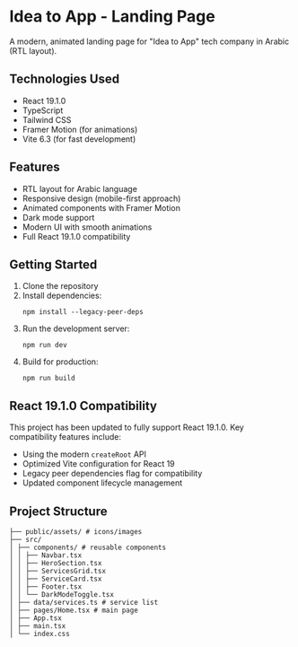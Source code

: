 # Idea to App - Landing Page

A modern, animated landing page for "Idea to App" tech company in Arabic (RTL layout).

## Technologies Used

- React 19.1.0
- TypeScript
- Tailwind CSS
- Framer Motion (for animations)
- Vite 6.3 (for fast development)

## Features

- RTL layout for Arabic language
- Responsive design (mobile-first approach)
- Animated components with Framer Motion
- Dark mode support
- Modern UI with smooth animations
- Full React 19.1.0 compatibility

## Getting Started

1. Clone the repository
2. Install dependencies:
   ```
   npm install --legacy-peer-deps
   ```
3. Run the development server:
   ```
   npm run dev
   ```
4. Build for production:
   ```
   npm run build
   ```

## React 19.1.0 Compatibility

This project has been updated to fully support React 19.1.0. Key compatibility features include:

- Using the modern `createRoot` API
- Optimized Vite configuration for React 19
- Legacy peer dependencies flag for compatibility
- Updated component lifecycle management

## Project Structure

```
├── public/assets/ # icons/images
├── src/
│ ├── components/ # reusable components
│ │ ├── Navbar.tsx
│ │ ├── HeroSection.tsx
│ │ ├── ServicesGrid.tsx
│ │ ├── ServiceCard.tsx
│ │ ├── Footer.tsx
│ │ └── DarkModeToggle.tsx
│ ├── data/services.ts # service list
│ ├── pages/Home.tsx # main page
│ ├── App.tsx
│ ├── main.tsx
│ └── index.css
```
